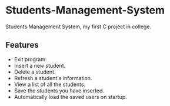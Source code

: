 # Students-Management-System
Students Management System, my first C project in college.

## Features
- Exit program.
- Insert a new student.
- Delete a student.
- Refresh a student's information.
- View a list of all the students.
- Save the students you have inserted.
- Automatically load the saved users on startup.
